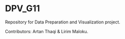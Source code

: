# DPV_G11

Repository for Data Preparation and Visualization project.

Contributors: Artan Thaqi & Lirim Maloku.
